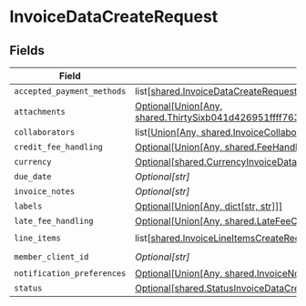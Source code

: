 # InvoiceDataCreateRequest


## Fields

| Field                                                                                                                                                                  | Type                                                                                                                                                                   | Required                                                                                                                                                               | Description                                                                                                                                                            |
| ---------------------------------------------------------------------------------------------------------------------------------------------------------------------- | ---------------------------------------------------------------------------------------------------------------------------------------------------------------------- | ---------------------------------------------------------------------------------------------------------------------------------------------------------------------- | ---------------------------------------------------------------------------------------------------------------------------------------------------------------------- |
| `accepted_payment_methods`                                                                                                                                             | list[[shared.InvoiceDataCreateRequestAcceptedPaymentMethods](undefined/models/shared/invoicedatacreaterequestacceptedpaymentmethods.md)]                               | :heavy_minus_sign:                                                                                                                                                     | N/A                                                                                                                                                                    |
| `attachments`                                                                                                                                                          | [Optional[Union[Any, shared.ThirtySixb041d426951ffff76360faf03ef8ae938bed9739e6ad9f51acb982782296a2]]](undefined/models/shared/invoicedatacreaterequestattachments.md) | :heavy_minus_sign:                                                                                                                                                     | N/A                                                                                                                                                                    |
| `collaborators`                                                                                                                                                        | list[[Union[Any, shared.InvoiceCollaboratorCreateRequest]](undefined/models/shared/invoicedatacreaterequestcollaborators.md)]                                          | :heavy_minus_sign:                                                                                                                                                     | N/A                                                                                                                                                                    |
| `credit_fee_handling`                                                                                                                                                  | [Optional[Union[Any, shared.FeeHandlingConfig]]](undefined/models/shared/invoicedatacreaterequestcreditfeehandling.md)                                                 | :heavy_minus_sign:                                                                                                                                                     | N/A                                                                                                                                                                    |
| `currency`                                                                                                                                                             | [Optional[shared.CurrencyInvoiceDataCreateRequest]](undefined/models/shared/currencyinvoicedatacreaterequest.md)                                                       | :heavy_minus_sign:                                                                                                                                                     | N/A                                                                                                                                                                    |
| `due_date`                                                                                                                                                             | *Optional[str]*                                                                                                                                                        | :heavy_minus_sign:                                                                                                                                                     | N/A                                                                                                                                                                    |
| `invoice_notes`                                                                                                                                                        | *Optional[str]*                                                                                                                                                        | :heavy_minus_sign:                                                                                                                                                     | N/A                                                                                                                                                                    |
| `labels`                                                                                                                                                               | [Optional[Union[Any, dict[str, str]]]](undefined/models/shared/invoicedatacreaterequestlabels.md)                                                                      | :heavy_minus_sign:                                                                                                                                                     | N/A                                                                                                                                                                    |
| `late_fee_handling`                                                                                                                                                    | [Optional[Union[Any, shared.LateFeeConfig]]](undefined/models/shared/invoicedatacreaterequestlatefeehandling.md)                                                       | :heavy_minus_sign:                                                                                                                                                     | N/A                                                                                                                                                                    |
| `line_items`                                                                                                                                                           | list[[shared.InvoiceLineItemsCreateRequest](undefined/models/shared/invoicelineitemscreaterequest.md)]                                                                 | :heavy_check_mark:                                                                                                                                                     | N/A                                                                                                                                                                    |
| `member_client_id`                                                                                                                                                     | *Optional[str]*                                                                                                                                                        | :heavy_check_mark:                                                                                                                                                     | N/A                                                                                                                                                                    |
| `notification_preferences`                                                                                                                                             | [Optional[Union[Any, shared.InvoiceNotificationPreferences]]](undefined/models/shared/invoicedatacreaterequestnotificationpreferences.md)                              | :heavy_minus_sign:                                                                                                                                                     | N/A                                                                                                                                                                    |
| `status`                                                                                                                                                               | [Optional[shared.StatusInvoiceDataCreateRequest]](undefined/models/shared/statusinvoicedatacreaterequest.md)                                                           | :heavy_minus_sign:                                                                                                                                                     | N/A                                                                                                                                                                    |